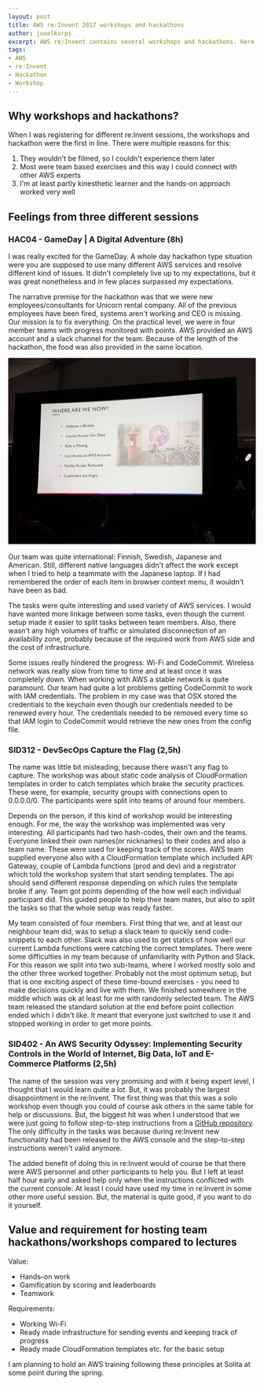 ```yaml
---
layout: post
title: AWS re:Invent 2017 workshops and hackathons
author: jooelkorpi
excerpt: AWS re:Invent contains several workshops and hackathons. Here are some thoughts on couple of them that I managed to attend.
tags:
- AWS
- re:Invent
- Hackathon
- Workshop
---
```


## Why workshops and hackathons?
When I was registering for different re:Invent sessions, the workshops and hackathon were the first in line. There were multiple reasons for this:
1. They wouldn't be filmed, so I couldn't experience them later
2. Most were team based exercises and this way I could connect with other AWS experts
3. I'm at least partly kinesthetic learner and the hands-on approach worked very well


## Feelings from three different sessions

### HAC04 - GameDay | A Digital Adventure (8h)

I was really excited for the GameDay. A whole day hackathon type situation were you are supposed to use many different AWS services and resolve different kind of issues. It didn't completely live up to my expectations, but it was great nonetheless and in few places surpassed my expectations.

The narrative premise for the hackathon was that we were new employees/consultants for Unicorn rental company. All of the previous employees have been fired, systems aren't working and CEO is missing. Our mission is to fix everything. On the practical level, we were in four member teams with progress monitored with points. AWS provided an AWS account and a slack channel for the team. Because of the length of the hackathon, the food was also provided in the same location.

![Current situation](/img/reinvent-workshops/gameday.jpg)

Our team was quite international: Finnish, Swedish, Japanese and American. Still, different native languages didn't affect the work except when I tried to help a teammate with the Japanese laptop. If I had remembered the order of each item in browser context menu, it wouldn't have been as bad.

The tasks were quite interesting and used variety of AWS services. I would have wanted more linkage between some tasks, even though the current setup made it easier to split tasks between team members. Also, there wasn't any high volumes of traffic or simulated disconnection of an availability zone, probably because of the required work from AWS side and the cost of infrastructure.

Some issues really hindered the progress: Wi-Fi and CodeCommit. Wireless network was really slow from time to time and at least once it was completely down. When working with AWS a stable network is quite paramount. Our team had quite a lot problems getting CodeCommit to work with IAM credentials. The problem in my case was that OSX stored the credentials to the keychain even though our credentials needed to be renewed every hour. The credentials needed to be removed every time so that IAM login to CodeCommit would retrieve the new ones from the config file.

### SID312 - DevSecOps Capture the Flag (2,5h)

The name was little bit misleading, because there wasn't any flag to capture. The workshop was about static code analysis of CloudFormation templates in order to catch templates which brake the security practices. These were, for example, security groups with connections open to 0.0.0.0/0. The participants were split into teams of around four members.

Depends on the person, if this kind of workshop would be interesting enough. For me, the way the workshop was implemented was very interesting. All participants had two hash-codes, their own and the teams. Everyone linked their own names(or nicknames) to their codes and also a team name. These were used for keeping track of the scores. AWS team supplied everyone also with a CloudFormation template which included API Gateway, couple of Lambda functions (prod and dev) and a registrator which told the workshop system that start sending templates. The api should send different response depending on which rules the template broke if any. Team got points depending of the how well each individual participant did. This guided people to help their team mates, but also to split the tasks so that the whole setup was ready faster.

My team consisted of four members. First thing that we, and at least our neighbour team did, was to setup a slack team to quickly send code-snippets to each other. Slack was also used to get statics of how well our current Lambda functions were catching the correct templates. There were some difficulties in my team because of unfamiliarity with Python and Slack. For this reason we split into two sub-teams, where I worked mostly solo and the other three worked together. Probably not the most optimum setup, but that is one exciting aspect of these time-bound exercises - you need to make decisions quickly and live with them. We finished somewhere in the middle which was ok at least for me with randomly selected team. The AWS team released the standard solution at the end before point collection ended which I didn't like. It meant that everyone just switched to use it and stopped working in order to get more points.

### SID402 - An AWS Security Odyssey: Implementing Security Controls in the World of Internet, Big Data, IoT and E-Commerce Platforms (2,5h)

The name of the session was very promising and with it being expert level, I thought that I would learn quite a lot. But, it was probably the largest disappointment in the re:Invent. The first thing was that this was a solo workshop even though you could of course ask others in the same table for help or discussions. But, the biggest hit was when I understood that we were just going to follow step-to-step instructions from a [GitHub repository](https://github.com/aws-samples/aws-security-odyssey). The only difficulty in the tasks was because during re:Invent new functionality had been released to the AWS console and the step-to-step instructions weren't valid anymore.

The added benefit of doing this in re:Invent would of course be that there were AWS personnel and other participants to help you. But I left at least half hour early and asked help only when the instructions conflicted with the current console. At least I could have used my time in re:Invent in some other more useful session. But, the material is quite good, if you want to do it yourself.

## Value and requirement for hosting team hackathons/workshops compared to lectures

Value:
- Hands-on work
- Gamification by scoring and leaderboards
- Teamwork

Requirements:
- Working Wi-Fi
- Ready made infrastructure for sending events and keeping track of progress
- Ready made CloudFormation templates etc. for the basic setup

I am planning to hold an AWS training following these principles at Solita at some point during the spring.
